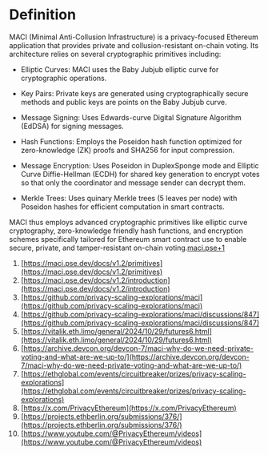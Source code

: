 # Definition

MACI (Minimal Anti-Collusion Infrastructure) is a privacy-focused Ethereum application that provides private and collusion-resistant on-chain voting. Its architecture relies on several cryptographic primitives including:

- Elliptic Curves: MACI uses the Baby Jubjub elliptic curve for cryptographic operations.
    
- Key Pairs: Private keys are generated using cryptographically secure methods and public keys are points on the Baby Jubjub curve.
    
- Message Signing: Uses Edwards-curve Digital Signature Algorithm (EdDSA) for signing messages.
    
- Hash Functions: Employs the Poseidon hash function optimized for zero-knowledge (ZK) proofs and SHA256 for input compression.
    
- Message Encryption: Uses Poseidon in DuplexSponge mode and Elliptic Curve Diffie-Hellman (ECDH) for shared key generation to encrypt votes so that only the coordinator and message sender can decrypt them.
    
- Merkle Trees: Uses quinary Merkle trees (5 leaves per node) with Poseidon hashes for efficient computation in smart contracts.
    

MACI thus employs advanced cryptographic primitives like elliptic curve cryptography, zero-knowledge friendly hash functions, and encryption schemes specifically tailored for Ethereum smart contract use to enable secure, private, and tamper-resistant on-chain voting.[maci.pse+1](https://maci.pse.dev/docs/v1.2/primitives)

1. [https://maci.pse.dev/docs/v1.2/primitives](https://maci.pse.dev/docs/v1.2/primitives)
2. [https://maci.pse.dev/docs/v1.2/introduction](https://maci.pse.dev/docs/v1.2/introduction)
3. [https://github.com/privacy-scaling-explorations/maci](https://github.com/privacy-scaling-explorations/maci)
4. [https://github.com/privacy-scaling-explorations/maci/discussions/847](https://github.com/privacy-scaling-explorations/maci/discussions/847)
5. [https://vitalik.eth.limo/general/2024/10/29/futures6.html](https://vitalik.eth.limo/general/2024/10/29/futures6.html)
6. [https://archive.devcon.org/devcon-7/maci-why-do-we-need-private-voting-and-what-are-we-up-to/](https://archive.devcon.org/devcon-7/maci-why-do-we-need-private-voting-and-what-are-we-up-to/)
7. [https://ethglobal.com/events/circuitbreaker/prizes/privacy-scaling-explorations](https://ethglobal.com/events/circuitbreaker/prizes/privacy-scaling-explorations)
8. [https://x.com/PrivacyEthereum](https://x.com/PrivacyEthereum)
9. [https://projects.ethberlin.org/submissions/376/](https://projects.ethberlin.org/submissions/376/)
10. [https://www.youtube.com/@PrivacyEthereum/videos](https://www.youtube.com/@PrivacyEthereum/videos)